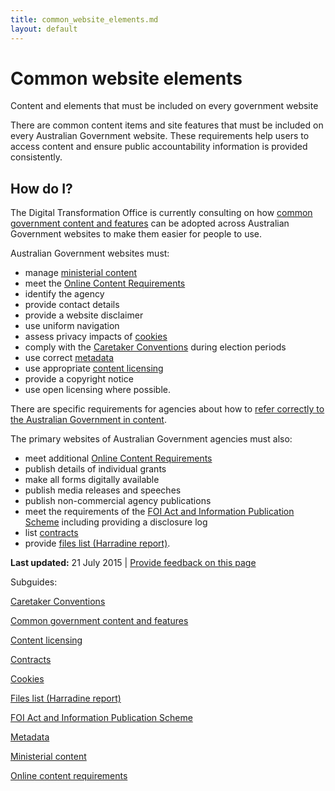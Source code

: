```yaml
---
title: common_website_elements.md
layout: default
---
```

Common website elements
=======================

Content and elements that must be included on every government website

There are common content items and site features that must be included on every Australian Government website. These requirements help users to access content and ensure public accountability information is provided consistently.

How do I?
---------

The Digital Transformation Office is currently consulting on how [common government content and features](common_government_content_and_features.md) can be adopted across Australian Government websites to make them easier for people to use.

Australian Government websites must:

-   manage [ministerial content](ministerial_content.md)
-   meet the [Online Content Requirements](online_content_requirements.md)
-   identify the agency
-   provide contact details
-   provide a website disclaimer
-   use uniform navigation
-   assess privacy impacts of [cookies](cookies.md)
-   comply with the [Caretaker Conventions](caretaker_conventions.md) during election periods
-   use correct [metadata](metadata.md)
-   use appropriate [content licensing](content_licensing.md)
-   provide a copyright notice
-   use open licensing where possible.

There are specific requirements for agencies about how to [refer correctly to the Australian Government in content](branding.md#refercorrectly).

The primary websites of Australian Government agencies must also:

-   meet additional [Online Content Requirements](online_content_requirements.md)
-   publish details of individual grants
-   make all forms digitally available
-   publish media releases and speeches
-   publish non-commercial agency publications
-   meet the requirements of the [FOI Act and Information Publication Scheme](../design-guides/subguides/foi-act-and-information-publication-scheme/digital_service_standard.md) including providing a disclosure log
-   list [contracts](contracts.md)
-   provide [files list (Harradine report)](files_list_harradine_report.md).

**Last updated:** 21 July 2015 | [Provide feedback on this page](../feedback%3Furl_from=Common%2520website%2520elements.html)

Subguides: 

[Caretaker Conventions](caretaker_conventions.md)

[Common government content and features](common_government_content_and_features.md)

[Content licensing](content_licensing.md)

[Contracts](contracts.md)

[Cookies](cookies.md)

[Files list (Harradine report)](files_list_harradine_report.md)

[FOI Act and Information Publication Scheme](../design-guides/subguides/foi-act-and-information-publication-scheme/digital_service_standard.md)

[Metadata](metadata.md)

[Ministerial content](ministerial_content.md)

[Online content requirements](online_content_requirements.md)


